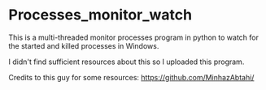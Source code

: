 # Processes_monitor_watch

This is a multi-threaded monitor processes program in python to watch for the started and killed processes in Windows.

I didn't find sufficient resources about this so I uploaded this program.

Credits to this guy for some resources: https://github.com/MinhazAbtahi/
